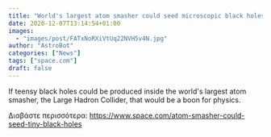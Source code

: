 ```yaml
---
title: "World's largest atom smasher could seed microscopic black holes"
date: 2020-12-07T13:14:54+01:00
images:
  - "images/post/FATxNoRXiVtUq22NVH5v4N.jpg"
author: "AstroBot"
categories: ["News"]
tags: ["space.com"]
draft: false
---
```


If teensy black holes could be produced inside the world's largest atom smasher, the Large Hadron Collider, that would be a boon for physics. 

Διαβάστε περισσότερα: https://www.space.com/atom-smasher-could-seed-tiny-black-holes
